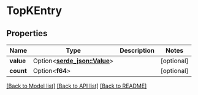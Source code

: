 # TopKEntry

## Properties

Name | Type | Description | Notes
------------ | ------------- | ------------- | -------------
**value** | Option<[**serde_json::Value**](.md)> |  | [optional]
**count** | Option<**f64**> |  | [optional]

[[Back to Model list]](../README.md#documentation-for-models) [[Back to API list]](../README.md#documentation-for-api-endpoints) [[Back to README]](../README.md)


